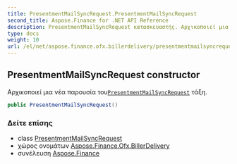 ```yaml
---
title: PresentmentMailSyncRequest.PresentmentMailSyncRequest
second_title: Aspose.Finance for .NET API Reference
description: PresentmentMailSyncRequest κατασκευαστής. Αρχικοποιεί μια νέα παρουσία τουPresentmentMailSyncRequest τάξη.
type: docs
weight: 10
url: /el/net/aspose.finance.ofx.billerdelivery/presentmentmailsyncrequest/presentmentmailsyncrequest/
---
```

## PresentmentMailSyncRequest constructor

Αρχικοποιεί μια νέα παρουσία του[`PresentmentMailSyncRequest`](../) τάξη.

```csharp
public PresentmentMailSyncRequest()
```

### Δείτε επίσης

* class [PresentmentMailSyncRequest](../)
* χώρος ονομάτων [Aspose.Finance.Ofx.BillerDelivery](../../presentmentmailsyncrequest/)
* συνέλευση [Aspose.Finance](../../../)


